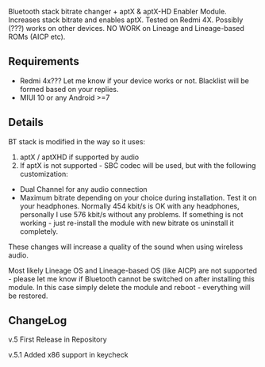 Bluetooth stack bitrate changer + aptX & aptX-HD Enabler Module.
Increases stack bitrate and enables aptX.
Tested on Redmi 4X. Possibly (???) works on other devices.
NO WORK on Lineage and Lineage-based ROMs (AICP etc).

## Requirements ##
- Redmi 4x??? Let me know if your device works or not. Blacklist will be formed based on your replies.
- MIUI 10 or any Android >=7

## Details ##
BT stack is modified in the way so it uses:
1. aptX / aptXHD if supported by audio
2. If aptX is not supported - SBC codec will be used, but with the following customization:
 - Dual Channel for any audio connection
 - Maximum bitrate depending on your choice during installation. Test it on your headphones. Normally 454 kbit/s is OK with any headphones, personally I use 576 kbit/s without any problems. If something is not working - just re-install the module with new bitrate os uninstall it completely.

These changes will increase a quality of the sound when using wireless audio.

Most likely Lineage OS and Lineage-based OS (like AICP) are not supported - please let me know if Bluetooth cannot be switched on after installing this module. In this case simply delete the module and reboot - everything will be restored.

## ChangeLog ##

v.5 First Release in Repository

v.5.1 Added x86 support in keycheck
